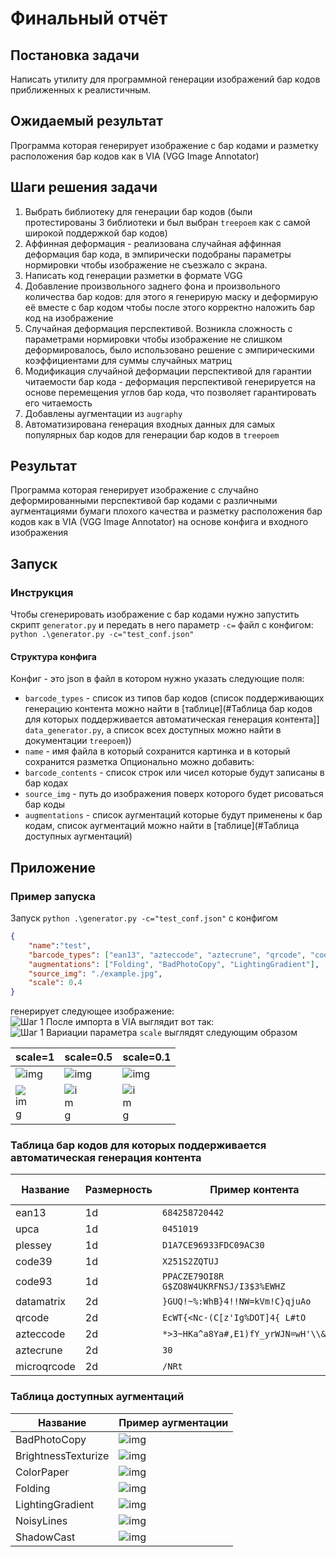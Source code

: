 # Финальный отчёт

## Постановка задачи
Написать утилиту для программной генерации изображений бар кодов приближенных к реалистичным.

## Ожидаемый результат
Программа которая генерирует изображение c бар кодами и разметку расположения бар кодов как в VIA (VGG Image Annotator)

## Шаги решения задачи
1. Выбрать библиотеку для генерации бар кодов (были протестированы 3 библиотеки и был выбран `treepoem` как с самой широкой поддержкой бар кодов)
2. Аффинная деформация - реализована случайная аффинная деформация бар кода, в эмпирически подобраны параметры нормировки чтобы изображение не съезжало с экрана.
3. Написать код генерации разметки в формате VGG
4. Добавление произвольного заднего фона и произвольного количества бар кодов: для этого я генерирую маску и деформирую её вместе с бар кодом чтобы после этого корректно наложить бар код на изображение
5. Случайная деформация перспективой. Возникла сложность с параметрами нормировки чтобы изображение не слишком деформировалось, было использовано решение с эмпирическими коэффициентами для суммы случайных матриц
6. Модификация случайной деформации перспективой для гарантии читаемости бар кода - деформация перспективой генерируется на основе перемещения углов бар кода, что позволяет гарантировать его читаемость
7. Добавлены аугментации из `augraphy`
8. Автоматизирована генерация входных данных для самых популярных бар кодов для генерации бар кодов в `treepoem`

## Результат
Программа которая генерирует изображение c случайно деформированными перспективой бар кодами с различными аугментациями бумаги плохого качества и разметку расположения бар кодов как в VIA (VGG Image Annotator) на основе конфига и входного изображения

## Запуск
### Инструкция
Чтобы сгенерировать изображение с  бар кодами нужно запустить скрипт `generator.py` и передать в него параметр `-с=` файл с конфигом:
`python .\generator.py -c="test_conf.json"`

#### Структура конфига
Конфиг - это json в файл в котором нужно указать следующие поля:
- `barcode_types` - список из типов бар кодов (список поддерживающих генерацию контента можно найти в [таблице](#Таблица бар кодов для которых поддерживается автоматическая генерация контента]] `data_generator.py`, а список всех доступных можно найти в документации `treepoem`))
- `name` - имя файла в который сохранится картинка и в который сохранится разметка
Опционально можно добавить:
- `barcode_contents` - список строк или чисел которые будут записаны в бар кодах
- `source_img` - путь до изображения поверх которого будет рисоваться бар коды
- `augmentations` - список аугментаций которые будут применены к бар кодам, список аугментаций можно найти в [таблице](#Таблица доступных аугментаций)
## Приложение
### Пример запуска
Запуск `python .\generator.py -c="test_conf.json"` с конфигом
```json
{
	"name":"test",
	"barcode_types": ["ean13", "azteccode", "aztecrune", "qrcode", "code93", "microqrcode", "datamatrix"],
	"augmentations": ["Folding", "BadPhotoCopy", "LightingGradient"],
	"source_img": "./example.jpg",
	"scale": 0.4
}
```
генерирует следующее изображение:  
![Шаг 1](generation_examples/generation.jpg)
После импорта в VIA выглядит вот так:  
![Шаг 1](generation_examples/exported_to_VIA.png)
Вариации параметра `scale` выглядят следующим образом

| scale=1                                                                          | scale=0.5                                                                       | scale=0.1                                                                       |
| -------------------------------------------------------------------------------- | ------------------------------------------------------------------------------- | ------------------------------------------------------------------------------- |
| ![img](generation_examples/high_scale.jpg)                                       | ![img](generation_examples/mid_scale.jpg)                                       | ![img](generation_examples/low_scale.jpg)                                       |
| <img src="generation_examples/high_scale.jpg" alt="img" style="max-width: 30%;"> | <img src="generation_examples/mid_scale.jpg" alt="img" style="max-width: 30%;"> | <img src="generation_examples/low_scale.jpg" alt="img" style="max-width: 30%;"> |

### Таблица бар кодов для которых поддерживается автоматическая генерация контента

| Название    | Размерность | Пример контента                         | Пример генерации                          |
| ----------- | ----------- | --------------------------------------- | ----------------------------------------- |
| ean13       | 1d          | `684258720442`                          | ![img](bar_code_examples/ean13.jpg)       |
| upca        | 1d          | `0451019`                               | ![img](bar_code_examples/upca.jpg)        |
| plessey     | 1d          | `D1A7CE96933FDC09AC30`                  | ![img](bar_code_examples/plessey.jpg)     |
| code39      | 1d          | `X251S2ZQTUJ`                           | ![img](bar_code_examples/code39.jpg)      |
| code93      | 1d          | `PPACZE79OI8R G$ZO8W4UKRFNSJ/I3$3%EWHZ` | ![img](bar_code_examples/code93.jpg)      |
| datamatrix  | 2d          | `}GUQ!~%:WhB}4!!NW=kVm!C}qjuAo`         | ![img](bar_code_examples/datamatrix.jpg)  |
| qrcode      | 2d          | `EcWT{<Nc-(C[z'Ig%DOT]4{ L#tO`          | ![img](bar_code_examples/qrcode.jpg)      |
| azteccode   | 2d          | `*>3~HKa^a8Ya#,E1)fY_yrWJN=wH'\\&Cv3F`  | ![img](bar_code_examples/azteccode.jpg)   |
| aztecrune   | 2d          | `30`                                    | ![img](bar_code_examples/aztecrune.jpg)   |
| microqrcode | 2d          | `/NRt`                                  | ![img](bar_code_examples/microqrcode.jpg) |
### Таблица доступных аугментаций

| Название            | Пример аугментации                                     |
| ------------------- | ------------------------------------------------------ |
| BadPhotoCopy        | ![img](augmentations_examples/BadPhotoCopy.jpg)        |
| BrightnessTexturize | ![img](augmentations_examples/BrightnessTexturize.jpg) |
| ColorPaper          | ![img](augmentations_examples/ColorPaper.jpg)          |
| Folding             | ![img](augmentations_examples/Folding.jpg)             |
| LightingGradient    | ![img](augmentations_examples/LightingGradient.jpg)    |
| NoisyLines          | ![img](augmentations_examples/NoisyLines.jpg)          |
| ShadowCast          | ![img](augmentations_examples/ShadowCast.jpg)          |
